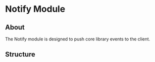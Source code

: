 # Notify Module

## About

  The Notify module is designed to push core library events to the client.
  
## Structure

  